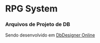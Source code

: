 # RPG System
### Arquivos de Projeto de DB

Sendo desenvolvido em [DbDesigner Online](http://dbdesigner.net/registrations/invite/QkFoN0J6b01kWE5sY2w5cFpHa0NMSGc2REdWNGNHbHlaWE5WT2lCQlkzUnBkbVZUZFhCd2IzSjBPanBVYVcxbFYybDBhRnB2Ym1WYkNFbDFPZ2xVYVcxbERTTVlIY0RFMHZpSUNUb05ibUZ1YjE5dWRXMXBBajRCT2cxdVlXNXZYMlJsYm1rR09nMXpkV0p0YVdOeWJ5SUhNWUE2Q1hwdmJtVkpJZ2hWVkVNR09nWkZSa2tpQ0ZWVVF3WTdEVlJBQ2c9PS0tNWQyODAyMDQ2ZjA4YjJhYWFhNzA3ZTJiYWViZWE0N2VhMTQ0Njg1NA%3D%3D)
